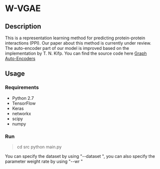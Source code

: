 # W-VGAE
## Description
This is a representation learning method for predicting protein-protein interactions (PPI). Our paper about this method is currently under review.
The auto-encoder part of our model is improved based on the implementation by T. N. Kifp. You can find the source code here [Graph Auto-Encoders](https://github.com/tkipf/gae)

## Usage
### Requirements
- Python 2.7
- TensorFlow
- Keras
- networkx
- scipy
- numpy

### Run
> cd src
> python main.py

You can specify the dataset by using "--dataset <dataset>", you can also specify the parameter weight rate by using "--wr <int>"


